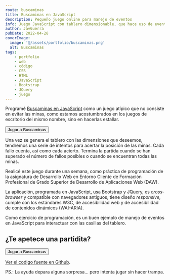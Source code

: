 ```yaml
---
route: buscaminas
title: Buscaminas en JavaScript
description: Pequeño juego online para manejo de eventos
info: Juego JavaScript con tablero dimensionable, que hace uso de eventos, emplea JQuery y Bootstrap, y soporta navegadores antiguos.
author: JavGuerra
pubDate: 2022-04-28
coverImage:
  image: '@/assets/portfolio/buscaminas.png'
  alt: Buscaminas
tags:
    - portfolio
    - web
    - código
    - CSS
    - HTML
    - JavaScript
    - Bootstrap
    - JQuery
    - juego
---
```

Programé [Buscaminas en JavaScript](https://javguerra.github.io/BuscaminasJS/index.html) como un juego atípico que no consiste en evitar las minas, como estamos acostumbrados en los juegos de escritorio del mismo nombre, sino en hacerlas estallar.

[<button>Jugar a Buscaminas</button>](https://javguerra.github.io/BuscaminasJS/index.html)

Una vez se genera el tablero con las dimensiones que deseemos, tendremos una serie de intentos para acertar la posición de las minas. Cada fallo cuenta, así como cada acierto. Termina la partida cuando se han superado el número de fallos posibles o cuando se encuentran todas las minas.

Realicé este juego durante una semana, como práctica de programación de la asignatura de Desarrollo Web en Entorno Cliente de Formación Profesional de Grado Superior de Desarrollo de Aplicaciones Web (DAW).

La aplicación, programada en JavaScript, usa Bootstrap y JQuery, es _cross-browser_ y compatible con navegadores antiguos, tiene diseño _responsive_, cumple con los estándares W3C, de accesibilidad web y de accesibilidad de contenidos dinámicos (WAI-ARIA).

Como ejercicio de programación, es un buen ejemplo de manejo de eventos en JavaScript para interactuar con las casillas del tablero.

## ¿Te apetece una partidita?

[<button>Jugar a Buscaminas</button>](https://javguerra.github.io/BuscaminasJS/index.html)  

[Ver el codigo fuente en Github](https://github.com/JavGuerra/BuscaminasJS).  

PS.: La ayuda depara alguna sorpresa... pero intenta jugar sin hacer trampa.

